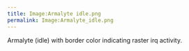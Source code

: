 ```yaml
---
title: Image:Armalyte idle.png
permalink: Image:Armalyte_idle.png
---
```


Armalyte (idle) with border color indicating raster irq activity.
